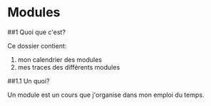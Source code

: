 Modules
===

##1 Quoi que c'est?

Ce dossier contient:
1.	mon calendrier des modules
2.	mes traces des différents modules

##1.1 Un quoi?

Un module est un cours que j'organise dans mon emploi du temps.

